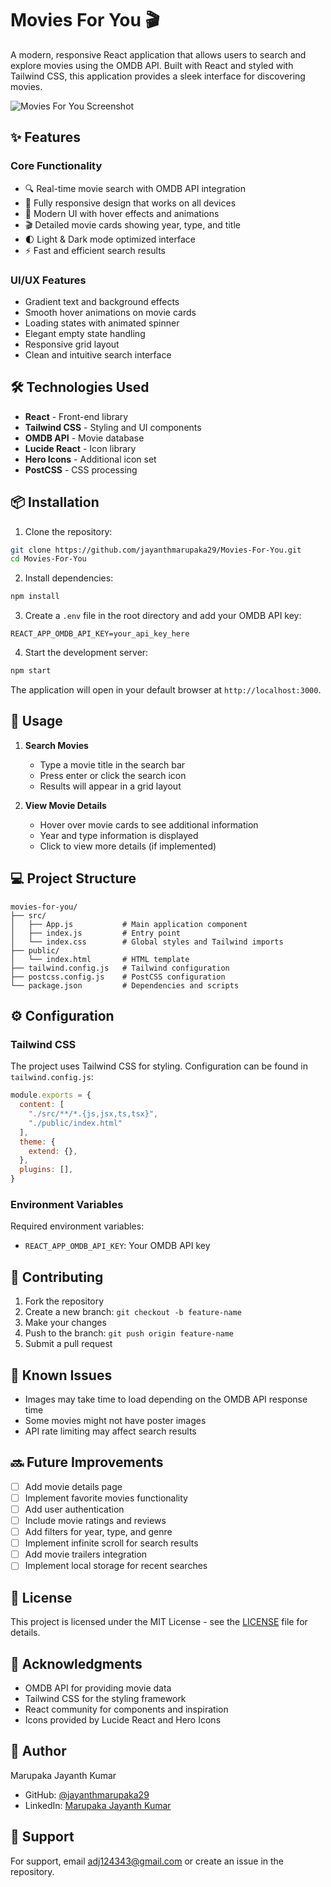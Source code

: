 # Movies For You 🎬

A modern, responsive React application that allows users to search and explore movies using the OMDB API. Built with React and styled with Tailwind CSS, this application provides a sleek interface for discovering movies.

![Movies For You Screenshot](![image](https://github.com/user-attachments/assets/4d06c52a-ff74-402d-86cb-a707da865e0d)
)

## ✨ Features

### Core Functionality
- 🔍 Real-time movie search with OMDB API integration
- 📱 Fully responsive design that works on all devices
- 🎨 Modern UI with hover effects and animations
- 🎬 Detailed movie cards showing year, type, and title
- 🌓 Light & Dark mode optimized interface
- ⚡ Fast and efficient search results

### UI/UX Features
- Gradient text and background effects
- Smooth hover animations on movie cards
- Loading states with animated spinner
- Elegant empty state handling
- Responsive grid layout
- Clean and intuitive search interface

## 🛠️ Technologies Used

- **React** - Front-end library
- **Tailwind CSS** - Styling and UI components
- **OMDB API** - Movie database
- **Lucide React** - Icon library
- **Hero Icons** - Additional icon set
- **PostCSS** - CSS processing

## 📦 Installation

1. Clone the repository:
```bash
git clone https://github.com/jayanthmarupaka29/Movies-For-You.git
cd Movies-For-You
```

2. Install dependencies:
```bash
npm install
```

3. Create a `.env` file in the root directory and add your OMDB API key:
```env
REACT_APP_OMDB_API_KEY=your_api_key_here
```

4. Start the development server:
```bash
npm start
```

The application will open in your default browser at `http://localhost:3000`.

## 🚀 Usage

1. **Search Movies**
   - Type a movie title in the search bar
   - Press enter or click the search icon
   - Results will appear in a grid layout

2. **View Movie Details**
   - Hover over movie cards to see additional information
   - Year and type information is displayed
   - Click to view more details (if implemented)

## 💻 Project Structure

```
movies-for-you/
├── src/
│   ├── App.js           # Main application component
│   ├── index.js         # Entry point
│   └── index.css        # Global styles and Tailwind imports
├── public/
│   └── index.html       # HTML template
├── tailwind.config.js   # Tailwind configuration
├── postcss.config.js    # PostCSS configuration
└── package.json         # Dependencies and scripts
```

## ⚙️ Configuration

### Tailwind CSS
The project uses Tailwind CSS for styling. Configuration can be found in `tailwind.config.js`:
```javascript
module.exports = {
  content: [
    "./src/**/*.{js,jsx,ts,tsx}",
    "./public/index.html"
  ],
  theme: {
    extend: {},
  },
  plugins: [],
}
```

### Environment Variables
Required environment variables:
- `REACT_APP_OMDB_API_KEY`: Your OMDB API key

## 🤝 Contributing

1. Fork the repository
2. Create a new branch: `git checkout -b feature-name`
3. Make your changes
4. Push to the branch: `git push origin feature-name`
5. Submit a pull request

## 📝 Known Issues

- Images may take time to load depending on the OMDB API response time
- Some movies might not have poster images
- API rate limiting may affect search results

## 🔜 Future Improvements

- [ ] Add movie details page
- [ ] Implement favorite movies functionality
- [ ] Add user authentication
- [ ] Include movie ratings and reviews
- [ ] Add filters for year, type, and genre
- [ ] Implement infinite scroll for search results
- [ ] Add movie trailers integration
- [ ] Implement local storage for recent searches

## 📄 License

This project is licensed under the MIT License - see the [LICENSE](LICENSE) file for details.

## 🙏 Acknowledgments

- OMDB API for providing movie data
- Tailwind CSS for the styling framework
- React community for components and inspiration
- Icons provided by Lucide React and Hero Icons

## 👤 Author

Marupaka Jayanth Kumar
- GitHub: [@jayanthmarupaka29](https://github.com/jayanthmarupaka29)
- LinkedIn: [Marupaka Jayanth Kumar](https://www.linkedin.com/in/marupaka-jayanth-kumar-baa176229/)

## 💬 Support

For support, email adj124343@gmail.com or create an issue in the repository.
